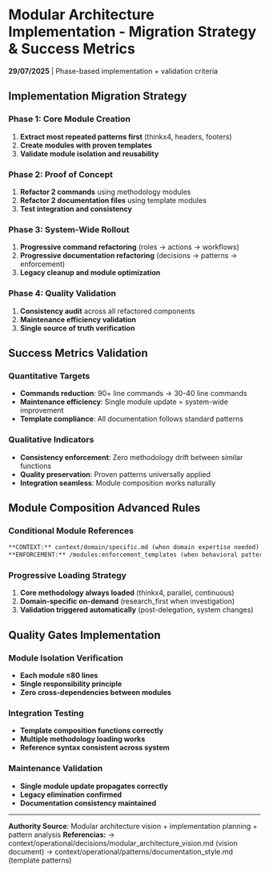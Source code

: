 # Modular Architecture Implementation - Migration Strategy & Success Metrics

**29/07/2025** | Phase-based implementation + validation criteria

## Implementation Migration Strategy

### Phase 1: Core Module Creation
1. **Extract most repeated patterns first** (thinkx4, headers, footers)
2. **Create modules with proven templates** 
3. **Validate module isolation and reusability**

### Phase 2: Proof of Concept
1. **Refactor 2 commands** using methodology modules
2. **Refactor 2 documentation files** using template modules  
3. **Test integration and consistency**

### Phase 3: System-Wide Rollout
1. **Progressive command refactoring** (roles → actions → workflows)
2. **Progressive documentation refactoring** (decisions → patterns → enforcement)
3. **Legacy cleanup and module optimization**

### Phase 4: Quality Validation
1. **Consistency audit** across all refactored components
2. **Maintenance efficiency validation**  
3. **Single source of truth verification**

## Success Metrics Validation

### Quantitative Targets
- **Commands reduction**: 90+ line commands → 30-40 line commands
- **Maintenance efficiency**: Single module update = system-wide improvement
- **Template compliance**: All documentation follows standard patterns

### Qualitative Indicators
- **Consistency enforcement**: Zero methodology drift between similar functions
- **Quality preservation**: Proven patterns universally applied
- **Integration seamless**: Module composition works naturally

## Module Composition Advanced Rules

### Conditional Module References
```markdown
**CONTEXT:** context/domain/specific.md (when domain expertise needed)
**ENFORCEMENT:** /modules:enforcement_templates (when behavioral patterns needed)
```

### Progressive Loading Strategy
1. **Core methodology always loaded** (thinkx4, parallel, continuous)
2. **Domain-specific on-demand** (research_first when investigation)
3. **Validation triggered automatically** (post-delegation, system changes)

## Quality Gates Implementation

### Module Isolation Verification
- **Each module ≤80 lines** 
- **Single responsibility principle**
- **Zero cross-dependencies between modules**

### Integration Testing
- **Template composition functions correctly**
- **Multiple methodology loading works**
- **Reference syntax consistent across system**

### Maintenance Validation
- **Single module update propagates correctly**
- **Legacy elimination confirmed**
- **Documentation consistency maintained**

---
**Authority Source**: Modular architecture vision + implementation planning + pattern analysis
**Referencias:** → context/operational/decisions/modular_architecture_vision.md (vision document)
→ context/operational/patterns/documentation_style.md (template patterns)